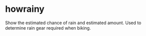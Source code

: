 # howrainy
Show the estimated chance of rain and estimated amount.  Used to determine rain gear required when biking. 
